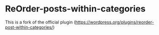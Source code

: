 # ReOrder-posts-within-categories
This is a fork of the official plugin (https://wordpress.org/plugins/reorder-post-within-categories/)
